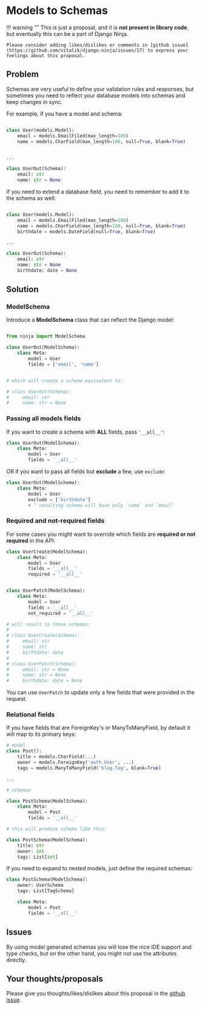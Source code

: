 # Models to Schemas

!!! warning ""
    This is just a proposal, and it is **not present in library code**, but eventually this can be a part of Django Ninja.

    Please consider adding likes/dislikes or comments in [github issue](https://github.com/vitalik/django-ninja/issues/17) to express your feelings about this proposal.


## Problem

Schemas are very useful to define your validation rules and responses, but sometimes you need to reflect your database models into schemas and keep changes in sync.

For example, if you have a model and schema:

```Python

class User(models.Model):
    email = models.EmailFiled(max_length=100)
    name = models.CharField(max_length=100, null=True, blank=True)


...

class UserOut(Schema):
    email: str
    name: str = None
```

If you need to extend a database field, you need to remember to add it to the schema as well:

```Python hl_lines="4 11"

class User(models.Model):
    email = models.EmailFiled(max_length=100)
    name = models.CharField(max_length=100, null=True, blank=True)
    birthdate = models.DateField(null=True, blank=True)

...

class UserOut(Schema):
    email: str
    name: str = None
    birthdate: date = None

```



## Solution


### ModelSchema

Introduce a **ModelSchema** class that can reflect the Django model:


```Python

from ninja import ModelSchema

class UserOut(ModelSchema):
    class Meta:
        model = User
        fields = ['email', 'name']


# which will create a schema equivalent to:

# class UserOut(Schema):
#     email: str
#     name: str = None
```

### Passing all models fields

If you want to create a schema with **ALL** fields, pass `'__all__'`:

```Python hl_lines="4"
class UserOut(ModelSchema):
    class Meta:
        model = User
        fields = '__all__'
```

OR if you want to pass all fields but **exclude** a few, use `exclude`:

```Python hl_lines="4"
class UserOut(ModelSchema):
    class Meta:
        model = User
        exclude = ['birthdate'] 
        # ^ resulting schema will have only `name` and `email`
```


### Required and not-required fields

For some cases you might want to override which fields are **required or not required** in the API:

```Python
class UserCreate(ModelSchema):
    class Meta:
        model = User
        fields = '__all__'
        required = '__all__'


class UserPatch(ModelSchema):
    class Meta:
        model = User
        fields = '__all__'
        not_required = '__all__'

# will result in these schemas:
#
# class UserCreate(Schema):
#     email: str
#     name: str
#     birthdate: date
# 
# class UserPatch(Schema):
#     email: str = None
#     name: str = None
#     birthdate: date = None

```

You can use `UserPatch` to update only a few fields that were provided in the request.


### Relational fields

If you have fields that are ForeignKey's or ManyToManyField, by default it will map to its primary keys:

```Python hl_lines="4 5 14 20 21"
# model 
class Post():
    title = models.CharField(...)
    owner = models.ForeignKey('auth.User', ...)
    tags = models.ManyToManyField('blog.Tag', blank=True)

...

# schemas

class PostSchema(ModelSchema):
    class Meta:
        model = Post
        fields = '__all__'

# this will produce schema like this:

class PostSchema(ModelSchema):
    title: str
    owner: int
    tags: List[int]

```

If you need to expand to nested models, just define the required schemas:

```Python hl_lines="2 3"
class PostSchema(ModelSchema):
    owner: UserSchema
    tags: List[TagSchema]

    class Meta:
        model = Post
        fields = '__all__'
```


## Issues

By using model generated schemas you will lose the nice IDE support and type checks, but on the other hand, you might not use the attributes directly.


## Your thoughts/proposals

Please give you thoughts/likes/dislikes about this proposal in the [github issue](https://github.com/vitalik/django-ninja/issues/17).


